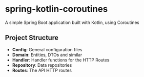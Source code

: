 # spring-kotlin-coroutines
A simple Spring Boot application built with Kotlin, using Coroutines

## Project Structure

- **Config**: General configuration files
- **Domain**: Entities, DTOs and similar
- **Handler**: Handler functions for the HTTP Routes
- **Repository**: Data repositories
- **Routes**: The API HTTP routes